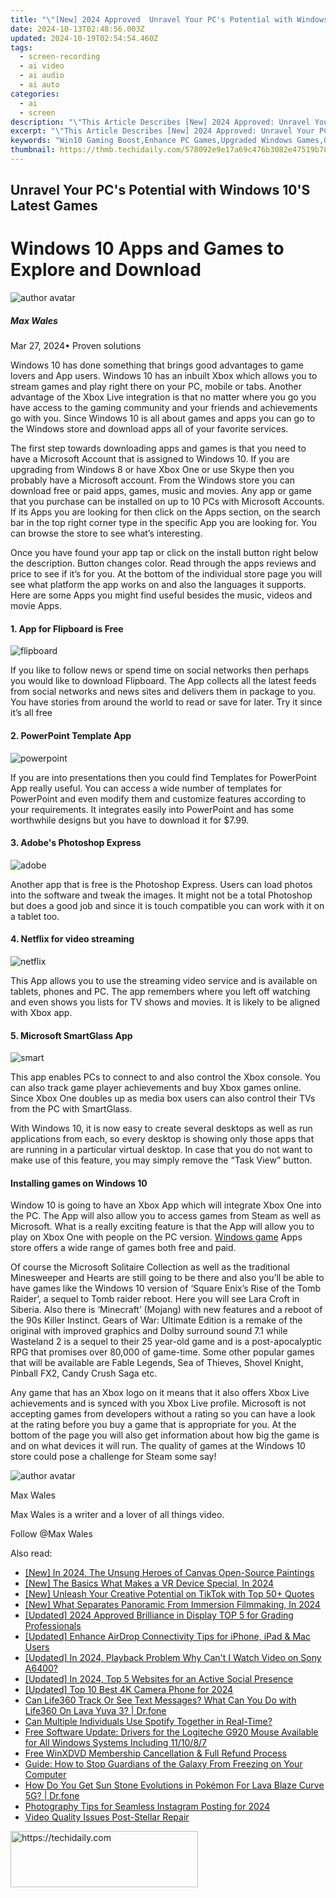 ```yaml
---
title: "\"[New] 2024 Approved  Unravel Your PC's Potential with Windows 10'S Latest Games\""
date: 2024-10-13T02:48:56.003Z
updated: 2024-10-19T02:54:54.460Z
tags: 
  - screen-recording
  - ai video
  - ai audio
  - ai auto
categories: 
  - ai
  - screen
description: "\"This Article Describes [New] 2024 Approved: Unravel Your PC's Potential with Windows 10'S Latest Games\""
excerpt: "\"This Article Describes [New] 2024 Approved: Unravel Your PC's Potential with Windows 10'S Latest Games\""
keywords: "Win10 Gaming Boost,Enhance PC Games,Upgraded Windows Games,Optimize PC Performance,Windows 10 Game Benefits,Maximizing Gaming Potential,Elevate PC Entertainment"
thumbnail: https://thmb.techidaily.com/578092e9e17a69c476b3082e47519b7819155a500c43a741b28a10c98f28c4a5.jpg
---
```


## Unravel Your PC's Potential with Windows 10'S Latest Games

# Windows 10 Apps and Games to Explore and Download

![author avatar](https://images.wondershare.com/filmora/article-images/max-wales-author.jpg)

##### Max Wales

 Mar 27, 2024• Proven solutions

Windows 10 has done something that brings good advantages to game lovers and App users. Windows 10 has an inbuilt Xbox which allows you to stream games and play right there on your PC, mobile or tabs. Another advantage of the Xbox Live integration is that no matter where you go you have access to the gaming community and your friends and achievements go with you. Since Windows 10 is all about games and apps you can go to the Windows store and download apps all of your favorite services.

The first step towards downloading apps and games is that you need to have a Microsoft Account that is assigned to Windows 10\. If you are upgrading from Windows 8 or have Xbox One or use Skype then you probably have a Microsoft account. From the Windows store you can download free or paid apps, games, music and movies. Any app or game that you purchase can be installed on up to 10 PCs with Microsoft Accounts. If its Apps you are looking for then click on the Apps section, on the search bar in the top right corner type in the specific App you are looking for. You can browse the store to see what’s interesting.

Once you have found your app tap or click on the install button right below the description. Button changes color. Read through the apps reviews and price to see if it’s for you. At the bottom of the individual store page you will see what platform the app works on and also the languages it supports. Here are some Apps you might find useful besides the music, videos and movie Apps.

#### 1. App for Flipboard is Free

![flipboard](https://images.wondershare.com/filmora/article-images/flipboard.jpg)

If you like to follow news or spend time on social networks then perhaps you would like to download Flipboard. The App collects all the latest feeds from social networks and news sites and delivers them in package to you. You have stories from around the world to read or save for later. Try it since it’s all free

#### 2. PowerPoint Template App

![powerpoint](https://images.wondershare.com/filmora/article-images/powerpoint.jpg)

If you are into presentations then you could find Templates for PowerPoint App really useful. You can access a wide number of templates for PowerPoint and even modify them and customize features according to your requirements. It integrates easily into PowerPoint and has some worthwhile designs but you have to download it for $7.99.

#### 3. Adobe's Photoshop Express

![adobe](https://images.wondershare.com/filmora/article-images/adobe.png)

Another app that is free is the Photoshop Express. Users can load photos into the software and tweak the images. It might not be a total Photoshop but does a good job and since it is touch compatible you can work with it on a tablet too.

#### 4. Netflix for video streaming

![netflix](https://images.wondershare.com/filmora/article-images/netflix.jpg)

This App allows you to use the streaming video service and is available on tablets, phones and PC. The app remembers where you left off watching and even shows you lists for TV shows and movies. It is likely to be aligned with Xbox app.

#### 5. Microsoft SmartGlass App

![smart](https://images.wondershare.com/filmora/article-images/smart.jpg)

This app enables PCs to connect to and also control the Xbox console. You can also track game player achievements and buy Xbox games online. Since Xbox One doubles up as media box users can also control their TVs from the PC with SmartGlass.

With Windows 10, it is now easy to create several desktops as well as run applications from each, so every desktop is showing only those apps that are running in a particular virtual desktop. In case that you do not want to make use of this feature, you may simply remove the “Task View” button.

#### Installing games on Windows 10

Window 10 is going to have an Xbox App which will integrate Xbox One into the PC. The App will also allow you to access games from Steam as well as Microsoft. What is a really exciting feature is that the App will allow you to play on Xbox One with people on the PC version. [Windows game](https://tools.techidaily.com/wondershare/filmora/download/) Apps store offers a wide range of games both free and paid.

Of course the Microsoft Solitaire Collection as well as the traditional Minesweeper and Hearts are still going to be there and also you’ll be able to have games like the Windows 10 version of ‘Square Enix’s Rise of the Tomb Raider’, a sequel to Tomb raider reboot. Here you will see Lara Croft in Siberia. Also there is ‘Minecraft’ (Mojang) with new features and a reboot of the 90s Killer Instinct. Gears of War: Ultimate Edition is a remake of the original with improved graphics and Dolby surround sound 7.1 while Wasteland 2 is a sequel to their 25 year-old game and is a post-apocalyptic RPG that promises over 80,000 of game-time. Some other popular games that will be available are Fable Legends, Sea of Thieves, Shovel Knight, Pinball FX2, Candy Crush Saga etc.

Any game that has an Xbox logo on it means that it also offers Xbox Live achievements and is synced with you Xbox Live profile. Microsoft is not accepting games from developers without a rating so you can have a look at the rating before you buy a game that is appropriate for you. At the bottom of the page you will also get information about how big the game is and on what devices it will run. The quality of games at the Windows 10 store could pose a challenge for Steam some say!

![author avatar](https://images.wondershare.com/filmora/article-images/max-wales-author.jpg)

Max Wales

Max Wales is a writer and a lover of all things video.

Follow @Max Wales


<ins class="adsbygoogle"
     style="display:block"
     data-ad-format="autorelaxed"
     data-ad-client="ca-pub-7571918770474297"
     data-ad-slot="1223367746"></ins>



<ins class="adsbygoogle"
     style="display:block"
     data-ad-client="ca-pub-7571918770474297"
     data-ad-slot="8358498916"
     data-ad-format="auto"
     data-full-width-responsive="true"></ins>


<span class="atpl-alsoreadstyle">Also read:</span>
<div><ul>
<li><a href="https://article-helps.techidaily.com/new-in-2024-the-unsung-heroes-of-canvas-open-source-paintings/"><u>[New] In 2024, The Unsung Heroes of Canvas Open-Source Paintings</u></a></li>
<li><a href="https://article-helps.techidaily.com/new-the-basics-what-makes-a-vr-device-special-in-2024/"><u>[New] The Basics What Makes a VR Device Special, In 2024</u></a></li>
<li><a href="https://tiktok-videos.techidaily.com/new-unleash-your-creative-potential-on-tiktok-with-top-50plus-quotes/"><u>[New] Unleash Your Creative Potential on TikTok with Top 50+ Quotes</u></a></li>
<li><a href="https://article-helps.techidaily.com/new-what-separates-panoramic-from-immersion-filmmaking-in-2024/"><u>[New] What Separates Panoramic From Immersion Filmmaking, In 2024</u></a></li>
<li><a href="https://article-helps.techidaily.com/updated-2024-approved-brilliance-in-display-top-5-for-grading-professionals/"><u>[Updated] 2024 Approved Brilliance in Display TOP 5 for Grading Professionals</u></a></li>
<li><a href="https://article-helps.techidaily.com/updated-enhance-airdrop-connectivity-tips-for-iphone-ipad-and-mac-users/"><u>[Updated] Enhance AirDrop Connectivity Tips for iPhone, iPad & Mac Users</u></a></li>
<li><a href="https://article-helps.techidaily.com/updated-in-2024-playback-problem-why-cant-i-watch-video-on-sony-a6400/"><u>[Updated] In 2024, Playback Problem Why Can't I Watch Video on Sony A6400?</u></a></li>
<li><a href="https://twitter-videos.techidaily.com/updated-in-2024-top-5-websites-for-an-active-social-presence/"><u>[Updated] In 2024, Top 5 Websites for an Active Social Presence</u></a></li>
<li><a href="https://article-helps.techidaily.com/updated-top-10-best-4k-camera-phone-for-2024/"><u>[Updated] Top 10 Best 4K Camera Phone for 2024</u></a></li>
<li><a href="https://fake-location.techidaily.com/can-life360-track-or-see-text-messages-what-can-you-do-with-life360-on-lava-yuva-3-drfone-by-drfone-virtual-android/"><u>Can Life360 Track Or See Text Messages? What Can You Do with Life360 On Lava Yuva 3? | Dr.fone</u></a></li>
<li><a href="https://tech-recovery.techidaily.com/can-multiple-individuals-use-spotify-together-in-real-time/"><u>Can Multiple Individuals Use Spotify Together in Real-Time?</u></a></li>
<li><a href="https://win-amazing.techidaily.com/free-software-update-drivers-for-the-logiteche-g920-mouse-available-for-all-windows-systems-including-111087/"><u>Free Software Update: Drivers for the Logiteche G920 Mouse Available for All Windows Systems Including 11/10/8/7</u></a></li>
<li><a href="https://blog-min.techidaily.com/free-winxdvd-membership-cancellation-and-full-refund-process/"><u>Free WinXDVD Membership Cancellation & Full Refund Process</u></a></li>
<li><a href="https://win-answers.techidaily.com/guide-how-to-stop-guardians-of-the-galaxy-from-freezing-on-your-computer/"><u>Guide: How to Stop Guardians of the Galaxy From Freezing on Your Computer</u></a></li>
<li><a href="https://android-pokemon-go.techidaily.com/how-do-you-get-sun-stone-evolutions-in-pokemon-for-lava-blaze-curve-5g-drfone-by-drfone-virtual-android/"><u>How Do You Get Sun Stone Evolutions in Pokémon For Lava Blaze Curve 5G? | Dr.fone</u></a></li>
<li><a href="https://article-helps.techidaily.com/photography-tips-for-seamless-instagram-posting-for-2024/"><u>Photography Tips for Seamless Instagram Posting for 2024</u></a></li>
<li><a href="https://data-wizards.techidaily.com/1720673704187-video-quality-issues-post-stellar-repair/"><u>Video Quality Issues Post-Stellar Repair</u></a></li>
</ul></div>

<!-- affiliate ads begin -->
<a href="https://aligracehair.sjv.io/c/5597632/1997717/19272" target="_top" id="1997717">
  <img src="//a.impactradius-go.com/display-ad/19272-1997717" border="0" alt="https://techidaily.com" width="300" height="90"/>
</a>
<img height="0" width="0" src="https://aligracehair.sjv.io/i/5597632/1997717/19272" style="position:absolute;visibility:hidden;" border="0" />
<!-- affiliate ads end -->

